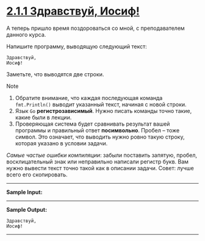 # [2.1.1 Здравствуй, Иосиф!](https://stepik.org/lesson/917011/step/6?unit=922790)

А теперь пришло время поздороваться со мной, с преподавателем данного курса.

Напишите программу, выводящую следующий текст:

```
Здравствуй,
Иосиф!
```

Заметьте, что выводятся две строки. 

>[!NOTE]
>1. Обратите внимание, что каждая последующая команда `fmt.Println()` выводит указанный текст, начиная с новой строки.
>2. Язык `Go` **регистрозависимый**. Нужно писать команды точно такие, какие были в лекции.    
>3. Проверяющая система будет сравнивать результат вашей программы и правильный ответ **посимвольно**. Пробел – тоже символ. Это означает, что выводить нужно ровно такую строку, которая указано в условии задачи.
>
>*Самые частые ошибки компиляции*: забыли поставить запятую, пробел, восклицательный знак или неправильно написали регистр  букв. Вам нужно вывести текст точно такой как в описании задачи. Совет: лучше всего его скопировать.
___
**Sample Input:**
___
**Sample Output:**
```
Здравствуй,
Иосиф!
```
___